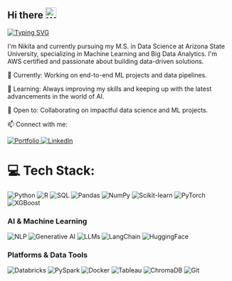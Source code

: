 ## Hi there <img src="https://raw.githubusercontent.com/Tarikul-Islam-Anik/Animated-Fluent-Emojis/master/Emojis/Hand%20gestures/Waving%20Hand%20Light%20Skin%20Tone.png" alt="Waving Hand Light Skin Tone" width="25" height="25" />

[![Typing SVG](https://readme-typing-svg.demolab.com?font=Bitcount+Ink&size=30&pause=1000&color=72F77C&background=3A6DFF00&width=435&lines=Data+Scientist;ML+Engineer)](https://git.io/typing-svg)

I'm Nikita and currently pursuing my M.S. in Data Science at Arizona State University, specializing in Machine Learning and Big Data Analytics. I'm AWS certified and passionate about building data-driven solutions.

🔭 Currently: Working on end-to-end ML projects and data pipelines.

🌱 Learning: Always improving my skills and keeping up with the latest advancements in the world of AI.

👯 Open to: Collaborating on impactful data science and ML projects.

📫 Connect with me: <p align="left">
  <a href="https://nikitakumari2.github.io/" target="_blank">
    <img src="https://img.shields.io/badge/Portfolio-000000?style=for-the-badge&logo=github&logoColor=white" alt="Portfolio"/>
  </a>
  <a href="https://www.linkedin.com/in/nikitakumari2/" target="_blank">
    <img src="https://img.shields.io/badge/LinkedIn-0077B5?style=for-the-badge&logo=linkedin&logoColor=white" alt="LinkedIn"/>
  </a>
</p>


# 💻 Tech Stack:
<p align="left">
    <img src="https://img.shields.io/badge/Python-3776AB?style=for-the-badge&logo=python&logoColor=white" alt="Python">
    <img src="https://img.shields.io/badge/R-276DC3?style=for-the-badge&logo=r&logoColor=white" alt="R">
    <img src="https://img.shields.io/badge/SQL-025E8C?style=for-the-badge&logo=postgresql&logoColor=white" alt="SQL">
    <img src="https://img.shields.io/badge/Pandas-150458?style=for-the-badge&logo=pandas&logoColor=white" alt="Pandas">
    <img src="https://img.shields.io/badge/NumPy-013243?style=for-the-badge&logo=numpy&logoColor=white" alt="NumPy">
    <img src="https://img.shields.io/badge/Scikit--learn-F7931E?style=for-the-badge&logo=scikit-learn&logoColor=white" alt="Scikit-learn">
    <img src="https://img.shields.io/badge/PyTorch-EE4C2C?style=for-the-badge&logo=pytorch&logoColor=white" alt="PyTorch">
    <img src="https://img.shields.io/badge/XGBoost-006600?style=for-the-badge&logo=xgboost&logoColor=white" alt="XGBoost">
</p>

### AI & Machine Learning
<p align="left">
    <img src="https://img.shields.io/badge/NLP-natural language processing-4c7fab?style=for-the-badge" alt="NLP">
    <img src="https://img.shields.io/badge/Generative AI-6b5b95?style=for-the-badge" alt="Generative AI">
    <img src="https://img.shields.io/badge/LLMs-Large Language Models-ff69b4?style=for-the-badge" alt="LLMs">
    <img src="https://img.shields.io/badge/LangChain-1e90ff?style=for-the-badge" alt="LangChain">
    <img src="https://img.shields.io/badge/🤗 HuggingFace-yellow?style=for-the-badge" alt="HuggingFace">
</p>

### Platforms & Data Tools
<p align="left">
    <img src="https://img.shields.io/badge/Databricks-FF3621?style=for-the-badge&logo=Databricks&logoColor=white" alt="Databricks">
    <img src="https://img.shields.io/badge/Apache Spark-E25A1C?style=for-the-badge&logo=apachespark&logoColor=white" alt="PySpark">
    <img src="https://img.shields.io/badge/Docker-2496ED?style=for-the-badge&logo=docker&logoColor=white" alt="Docker">
    <img src="https://img.shields.io/badge/Tableau-E97627?style=for-the-badge&logo=tableau&logoColor=white" alt="Tableau">
    <img src="https://img.shields.io/badge/ChromaDB-5f5f5f?style=for-the-badge" alt="ChromaDB">
    <img src="https://img.shields.io/badge/Git-F05032?style=for-the-badge&logo=git&logoColor=white" alt="Git">
</p>

<!-- Proudly created with GPRM ( https://gprm.itsvg.in ) -->
